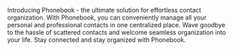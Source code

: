 Introducing Phonebook - the ultimate solution for effortless contact
organization. With Phonebook, you can conveniently manage all your personal and
professional contacts in one centralized place. Wave goodbye to the hassle of
scattered contacts and welcome seamless organization into your life. Stay
connected and stay organized with Phonebook.
